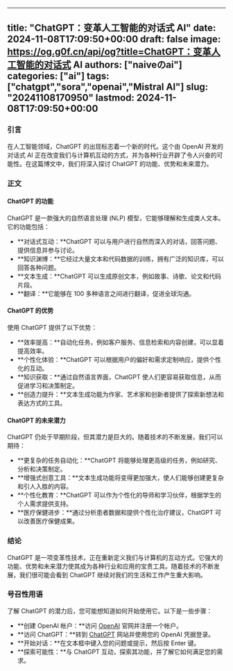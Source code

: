
---
title: "ChatGPT：变革人工智能的对话式 AI"
date: 2024-11-08T17:09:50+00:00
draft: false
image: https://og.g0f.cn/api/og?title=ChatGPT：变革人工智能的对话式 AI
authors: ["naiveのai"]
categories: ["ai"]
tags: ["chatgpt","sora","openai","Mistral AI"]
slug: "20241108170950"
lastmod: 2024-11-08T17:09:50+00:00
---
### 引言

在人工智能领域，ChatGPT 的出现标志着一个新的时代。这个由 OpenAI 开发的对话式 AI 正在改变我们与计算机互动的方式，并为各种行业开辟了令人兴奋的可能性。在这篇博文中，我们将深入探讨 ChatGPT 的功能、优势和未来潜力。

### 正文

#### ChatGPT 的功能

ChatGPT 是一款强大的自然语言处理 (NLP) 模型，它能够理解和生成类人文本。它的功能包括：

* **对话式互动：**ChatGPT 可以与用户进行自然而深入的对话，回答问题、提供信息并参与讨论。
* **知识渊博：**它经过大量文本和代码数据的训练，拥有广泛的知识库，可以回答各种问题。
* **文本生成：**ChatGPT 可以生成原创文本，例如故事、诗歌、论文和代码片段。
* **翻译：**它能够在 100 多种语言之间进行翻译，促进全球沟通。

#### ChatGPT 的优势

使用 ChatGPT 提供了以下优势：

* **效率提高：**自动化任务，例如客户服务、信息检索和内容创建，可以显着提高效率。
* **个性化体验：**ChatGPT 可以根据用户的偏好和需求定制响应，提供个性化的互动。
* **知识获取：**通过自然语言界面，ChatGPT 使人们更容易获取信息，从而促进学习和决策制定。
* **创造力提升：**文本生成功能为作家、艺术家和创新者提供了探索新想法和表达方式的工具。

#### ChatGPT 的未来潜力

ChatGPT 仍处于早期阶段，但其潜力是巨大的。随着技术的不断发展，我们可以期待：

* **更复杂的任务自动化：**ChatGPT 将能够处理更高级的任务，例如研究、分析和决策制定。
* **增强式创意工具：**文本生成功能将变得更加强大，使人们能够创建更复杂和引人入胜的内容。
* **个性化教育：**ChatGPT 可以作为个性化的导师和学习伙伴，根据学生的个人需求提供支持。
* **医疗保健进步：**通过分析患者数据和提供个性化治疗建议，ChatGPT 可以改善医疗保健成果。

### 结论

ChatGPT 是一项变革性技术，正在重新定义我们与计算机的互动方式。它强大的功能、优势和未来潜力使其成为各种行业和应用的宝贵工具。随着技术的不断发展，我们很可能会看到 ChatGPT 继续对我们的生活和工作产生重大影响。

### 号召性用语

了解 ChatGPT 的潜力后，您可能想知道如何开始使用它。以下是一些步骤：

* **创建 OpenAI 帐户：**访问 [OpenAI](https://openai.com/) 官网并注册一个帐户。
* **访问 ChatGPT：**转到 [ChatGPT](https://chatgpt.com/) 网站并使用您的 OpenAI 凭据登录。
* **开始对话：**在文本框中键入您的问题或提示，然后按 Enter 键。
* **探索可能性：**与 ChatGPT 互动，探索其功能，并了解它如何满足您的需求。